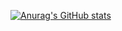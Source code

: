 [![Anurag's GitHub stats](https://github-readme-stats.vercel.app/api?username=GuoPingPan&hide=contribs&icon_color=ffffff&title_color=2edeff&text_color=ffffff&hide_border&show_icons=true&bg_color=45,1d679d,26819e,32a2a0,3cbda1,41c9a1 )](https://github.com/anuraghazra/github-readme-stats)
